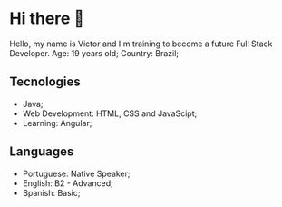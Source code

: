 # Hi there 👋

Hello, my name is Victor and I'm training to become a future Full Stack Developer.
Age: 19 years old;
Country: Brazil;

## Tecnologies

+ Java;
+ Web Development: HTML, CSS and JavaScipt;
+ Learning: Angular;

## Languages

+ Portuguese: Native Speaker;
+ English: B2 - Advanced;
+ Spanish: Basic;

